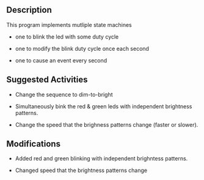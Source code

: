 ## Description

This program implements mutliple state machines

* one to blink the led with some duty cycle

* one to modify the blink duty cycle once each second

* one to cause an event every second

## Suggested Activities

* Change the  sequence to dim-to-bright

* Simultaneously bink the red & green leds with independent brightness patterns.

* Change the speed that the brighness patterns change (faster or slower).

## Modifications 

* Added red and green blinking with independent brighntess patterns.

* Changed speed that the brightness patterns change
